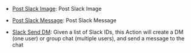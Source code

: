 * [Post Slack Image](https://github.com/unskript/Awesome-CloudOps-Automation/tree/master/Slack/legos/slack_post_image/README.md): Post Slack Image

* [Post Slack Message](https://github.com/unskript/Awesome-CloudOps-Automation/tree/master/Slack/legos/slack_post_message/README.md): Post Slack Message

* [Slack Send DM](https://github.com/unskript/Awesome-CloudOps-Automation/tree/master/Slack/legos/slack_send_DM/README.md): Given a list of Slack IDs, this Action will create a DM (one user) or group chat (multiple users), and send a message to the chat

